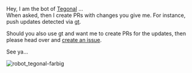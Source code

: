 Hey, I am the bot of [Tegonal](https://github.com/tegonal) ...  
When asked, then I create PRs with changes you give me. For instance, push updates detected via [gt](https://github.com/tegonal/gt).

Should you also use gt and want me to create PRs for the updates, then please head over and [create an issue](https://github.com/tegonal-bot/bot/issues/new?title=gt%20updates%20via%20tegonal-bot%20for%20...).

See ya...

![robot_tegonal-farbig](https://github.com/user-attachments/assets/22653863-4483-4654-a33c-545b72f71f65)
